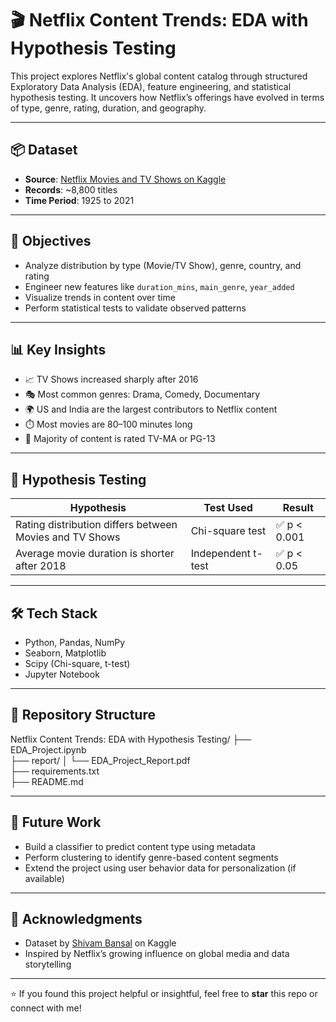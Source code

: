# 🎬 Netflix Content Trends: EDA with Hypothesis Testing

This project explores Netflix's global content catalog through structured Exploratory Data Analysis (EDA), feature engineering, and statistical hypothesis testing. It uncovers how Netflix’s offerings have evolved in terms of type, genre, rating, duration, and geography.

---

## 📦 Dataset

- **Source**: [Netflix Movies and TV Shows on Kaggle](https://www.kaggle.com/datasets/shivamb/netflix-shows)
- **Records**: ~8,800 titles
- **Time Period**: 1925 to 2021

---

## 🎯 Objectives

- Analyze distribution by type (Movie/TV Show), genre, country, and rating
- Engineer new features like `duration_mins`, `main_genre`, `year_added`
- Visualize trends in content over time
- Perform statistical tests to validate observed patterns

---

## 📊 Key Insights

- 📈 TV Shows increased sharply after 2016
- 🎭 Most common genres: Drama, Comedy, Documentary
- 🌍 US and India are the largest contributors to Netflix content
- ⏱️ Most movies are 80–100 minutes long
- 🔞 Majority of content is rated TV-MA or PG-13

---

## 🧪 Hypothesis Testing

| Hypothesis | Test Used | Result |
|------------|-----------|--------|
| Rating distribution differs between Movies and TV Shows | Chi-square test | ✅ p < 0.001 |
| Average movie duration is shorter after 2018 | Independent t-test | ✅ p < 0.05 |

---

## 🛠️ Tech Stack

- Python, Pandas, NumPy
- Seaborn, Matplotlib
- Scipy (Chi-square, t-test)
- Jupyter Notebook

---

## 📁 Repository Structure

Netflix Content Trends: EDA with Hypothesis Testing/
├── EDA_Project.ipynb               
├── report/
│   └── EDA_Project_Report.pdf      
├── requirements.txt                
├── README.md                       

---

## 🚀 Future Work

- Build a classifier to predict content type using metadata
- Perform clustering to identify genre-based content segments
- Extend the project using user behavior data for personalization (if available)

---

## 🙌 Acknowledgments

- Dataset by [Shivam Bansal](https://www.kaggle.com/shivamb) on Kaggle
- Inspired by Netflix’s growing influence on global media and data storytelling

---

⭐ If you found this project helpful or insightful, feel free to **star** this repo or connect with me!
